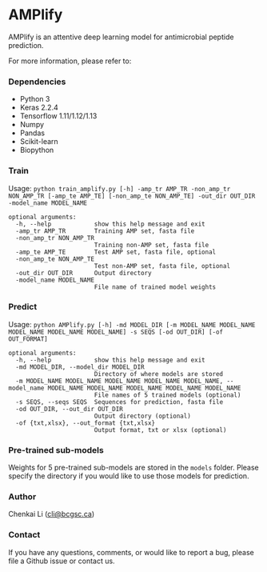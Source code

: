 # AMPlify

AMPlify is an attentive deep learning model for antimicrobial peptide prediction.

For more information, please refer to:

### Dependencies
* Python 3
* Keras 2.2.4
* Tensorflow 1.11/1.12/1.13
* Numpy
* Pandas
* Scikit-learn
* Biopython

### Train
Usage: `python train_amplify.py [-h] -amp_tr AMP_TR -non_amp_tr NON_AMP_TR [-amp_te AMP_TE] [-non_amp_te NON_AMP_TE] -out_dir OUT_DIR -model_name MODEL_NAME`
```
optional arguments:
  -h, --help            show this help message and exit
  -amp_tr AMP_TR        Training AMP set, fasta file
  -non_amp_tr NON_AMP_TR
                        Training non-AMP set, fasta file
  -amp_te AMP_TE        Test AMP set, fasta file, optional
  -non_amp_te NON_AMP_TE
                        Test non-AMP set, fasta file, optional
  -out_dir OUT_DIR      Output directory
  -model_name MODEL_NAME
                        File name of trained model weights
```

### Predict
Usage: `python AMPlify.py [-h] -md MODEL_DIR [-m MODEL_NAME MODEL_NAME MODEL_NAME MODEL_NAME MODEL_NAME] -s SEQS [-od OUT_DIR] [-of OUT_FORMAT]`
```
optional arguments:
  -h, --help            show this help message and exit
  -md MODEL_DIR, --model_dir MODEL_DIR
                        Directory of where models are stored
  -m MODEL_NAME MODEL_NAME MODEL_NAME MODEL_NAME MODEL_NAME, --model_name MODEL_NAME MODEL_NAME MODEL_NAME MODEL_NAME MODEL_NAME
                        File names of 5 trained models (optional)
  -s SEQS, --seqs SEQS  Sequences for prediction, fasta file
  -od OUT_DIR, --out_dir OUT_DIR
                        Output directory (optional)
  -of {txt,xlsx}, --out_format {txt,xlsx}
                        Output format, txt or xlsx (optional)
```

### Pre-trained sub-models
Weights for 5 pre-trained sub-models are stored in the `models` folder. Please specify the directory if you would like to use those models for prediction.

### Author

Chenkai Li (cli@bcgsc.ca)

### Contact

If you have any questions, comments, or would like to report a bug, please file a Github issue or contact us.

